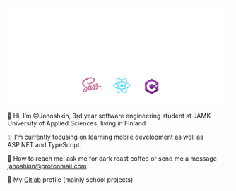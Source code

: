 <img src="banner.svg">



👋 
Hi, I’m @Janoshkin, 3rd year software engineering student at JAMK University of Applied Sciences, living in Finland
  
:sparkles:
I’m currently focusing on learning mobile development as well as ASP.NET and TypeScript.

:speech_balloon:
How to reach me: ask me for dark roast coffee or send me a message janoshkin@protonmail.com

:fox_face: 
My [Gitlab](https://gitlab.labranet.jamk.fi/N2927) profile (mainly school projects)

<!---
Janoshkin/Janoshkin is a ✨ special ✨ repository because its `README.md` (this file) appears on your GitHub profile.
You can click the Preview link to take a look at your changes.
--->

